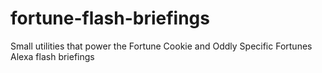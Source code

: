 # fortune-flash-briefings
Small utilities that power the Fortune Cookie and Oddly Specific Fortunes Alexa flash briefings
